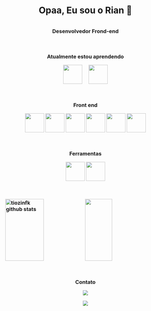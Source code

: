 <h1 align="center"> Opaa, Eu sou o Rian 👋 <h1/>

<h3 align="center" > Desenvolvedor Frond-end <h3/>
  
  &nbsp;
  &nbsp;
  &nbsp;
  &nbsp;
  &nbsp;
  &nbsp;
  &nbsp;
  &nbsp;
  

 <div align="center" > 
   
 Atualmente estou aprendendo 
   
  <img src="https://cdn.jsdelivr.net/gh/devicons/devicon/icons/nodejs/nodejs-original-wordmark.svg" width="60" height="60"/> 
  &nbsp;
    &nbsp;
  <img src="https://cdn.jsdelivr.net/gh/devicons/devicon/icons/mysql/mysql-original-wordmark.svg" width="60" height="60" /> 
   
  </div>
  
  &nbsp;
  &nbsp;
  &nbsp;
  &nbsp;
  &nbsp;
  &nbsp;
  &nbsp;
  &nbsp;
  &nbsp;
  &nbsp;
  
  
  <div  align="center">
    
  Front end 
    
    
 <img src="https://cdn.jsdelivr.net/gh/devicons/devicon/icons/react/react-original-wordmark.svg" width="60" height="60" />
     
 <img src="https://cdn.jsdelivr.net/gh/devicons/devicon/icons/javascript/javascript-original.svg" width="60" height="60"  />
    
 <img src="https://cdn.jsdelivr.net/gh/devicons/devicon/icons/typescript/typescript-original.svg" width="60" height="60" />
    
 <img src="https://cdn.jsdelivr.net/gh/devicons/devicon/icons/css3/css3-original.svg" width="60" height="60" />
 
 <img src="https://cdn.jsdelivr.net/gh/devicons/devicon/icons/nextjs/nextjs-original.svg" width="60" height="60" style="fill: white;" />     

 <img src="https://cdn.jsdelivr.net/gh/devicons/devicon/icons/html5/html5-original.svg" width="60" height="60" />     
    
    
  </div>
  
  &nbsp;
  &nbsp;
  &nbsp;
  &nbsp;
  &nbsp;
  &nbsp;
  &nbsp;
  &nbsp;
  
  <div align='center'>
   
    
  Ferramentas
    
  <img src="https://cdn.jsdelivr.net/gh/devicons/devicon/icons/git/git-original.svg" width="60" height="60"  />
    
  <img src="https://cdn.jsdelivr.net/gh/devicons/devicon/icons/visualstudio/visualstudio-plain.svg"  width="60" height="60"  />

    
    
    
    
  </div>
  
   &nbsp;
   &nbsp;
   &nbsp;
   &nbsp;
   &nbsp;
   &nbsp;
   &nbsp;
   &nbsp;
   &nbsp;
   &nbsp;
 
  
 <div>
 <img width="49%" height="195px" src="https://github-readme-stats.vercel.app/api?username=tiozinfk&show_icons=true&count_private=true&hide_border=true&title_color=ff91a4&icon_color=ff91a4&text_color=c9d1d9&bg_color=0d1117" alt="tiozinfk github stats" /> 
  <img width="41%" height="195px" src="https://github-readme-stats.vercel.app/api/top-langs/?username=tiozinfk&layout=compact&hide_border=true&title_color=ff91a4&text_color=ff91a4&bg_color=0d1117" />
</div>
  
   &nbsp;
   &nbsp;
   &nbsp;
   &nbsp;
   &nbsp;
   &nbsp;
   &nbsp;



<div align="center">
  
  Contato
  
<a href="https://www.linkedin.com/in/rian-moraes" target="_blank"><img src="https://img.shields.io/badge/-LinkedIn-%230077B5?style=for-the-badge&logo=linkedin&logoColor=white" target="_blank"></a>   
  
 <a href = "mailto:rianherminio2002@gmail.com"><img src="https://img.shields.io/badge/Gmail-D14836?style=for-the-badge&logo=gmail&logoColor=white" target="_blank"></a>
  
    
  
  <div/>



